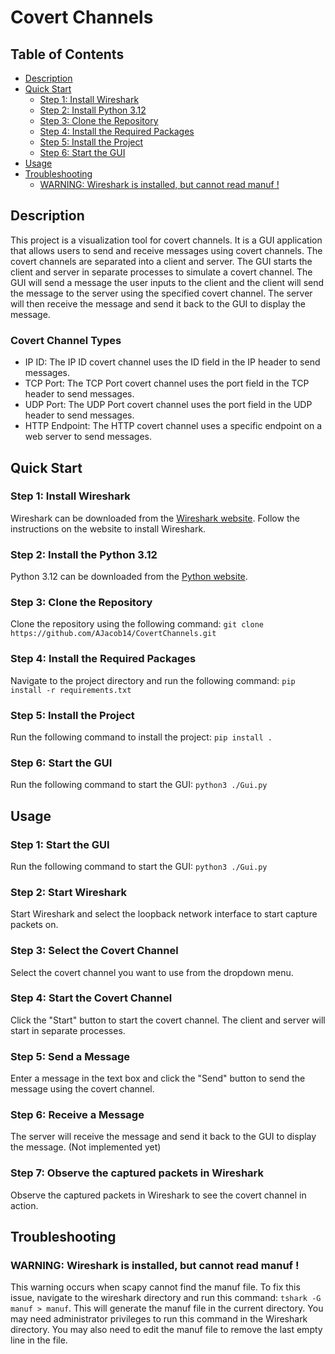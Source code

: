 # Covert Channels

## Table of Contents

- [Description](#description)
- [Quick Start](#quick-start)
  - [Step 1: Install Wireshark](#step-1-install-wireshark)
  - [Step 2: Install Python 3.12](#step-2-install-the-python-312)
  - [Step 3: Clone the Repository](#step-3-clone-the-repository)
  - [Step 4: Install the Required Packages](#step-4-install-the-required-packages)
  - [Step 5: Install the Project](#step-5-install-the-project)
  - [Step 6: Start the GUI](#step-6-start-the-gui)
- [Usage](#usage)
- [Troubleshooting](#troubleshooting)
  - [WARNING: Wireshark is installed, but cannot read manuf !](#warning-wireshark-is-installed-but-cannot-read-manuf-)

## Description

This project is a visualization tool for covert channels. It is a GUI application that allows users to send and receive
messages using covert channels. The covert channels are separated into a client and server. The GUI starts the client 
and server in separate processes to simulate a covert channel. The GUI will send a message the user inputs to the client
and the client will send the message to the server using the specified covert channel. The server will then receive the
message and send it back to the GUI to display the message.

### Covert Channel Types

- IP ID: The IP ID covert channel uses the ID field in the IP header to send messages.
- TCP Port: The TCP Port covert channel uses the port field in the TCP header to send messages.
- UDP Port: The UDP Port covert channel uses the port field in the UDP header to send messages.
- HTTP Endpoint: The HTTP covert channel uses a specific endpoint on a web server to send messages.

## Quick Start

### Step 1: Install Wireshark

Wireshark can be downloaded from the [Wireshark website](https://www.wireshark.org/download.html).
Follow the instructions on the website to install Wireshark.

### Step 2: Install the Python 3.12

Python 3.12 can be downloaded from the [Python website](https://www.python.org/downloads/).

### Step 3: Clone the Repository

Clone the repository using the following command: `git clone https://github.com/AJacob14/CovertChannels.git`

### Step 4: Install the Required Packages

Navigate to the project directory and run the following command: `pip install -r requirements.txt`

### Step 5: Install the Project

Run the following command to install the project: `pip install .`

### Step 6: Start the GUI

Run the following command to start the GUI: `python3 ./Gui.py`

## Usage

### Step 1: Start the GUI

Run the following command to start the GUI: `python3 ./Gui.py`

### Step 2: Start Wireshark

Start Wireshark and select the loopback network interface to start capture packets on.

### Step 3: Select the Covert Channel

Select the covert channel you want to use from the dropdown menu.

### Step 4: Start the Covert Channel

Click the "Start" button to start the covert channel. The client and server will start in separate processes.

### Step 5: Send a Message

Enter a message in the text box and click the "Send" button to send the message using the covert channel.

### Step 6: Receive a Message

The server will receive the message and send it back to the GUI to display the message. (Not implemented yet)

### Step 7: Observe the captured packets in Wireshark

Observe the captured packets in Wireshark to see the covert channel in action.

## Troubleshooting

### WARNING: Wireshark is installed, but cannot read manuf !

This warning occurs when scapy cannot find the manuf file. To fix this issue, navigate to the wireshark directory and 
run this command: `tshark -G manuf > manuf`. This will generate the manuf file in the current directory. You may need 
administrator privileges to run this command in the Wireshark directory. You may also need to edit the manuf file to 
remove the last empty line in the file.
